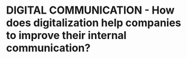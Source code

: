 # DIGITAL COMMUNICATION - How does digitalization help companies to improve their internal communication?
